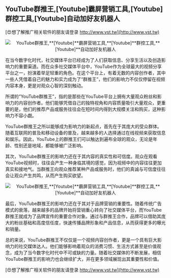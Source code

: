 ## **YouTube群推王,**[Youtube]**霸屏营销工具,**[Youtube]**群控工具,**[Youtube]**自动加好友机器人**

[😍想了解推广相关软件的朋友请登录 http://www.vst.tw](http://www.vst.tw)

 <center><img src="https://vst.tw/MP4/tuiguang/png/4.png" alt="YouTube群推王,**[Youtube]**霸屏营销工具,**[Youtube]**群控工具,**[Youtube]**自动加好友机器人"></center>

在当今数字化时代，社交媒体平台已经成为了人们获取信息、分享生活以及创造影响力的重要渠道。而在众多社交媒体平台中，YouTube作为全球最大的视频分享平台之一，扮演着举足轻重的角色。在这个平台上，有着无数的内容创作者，其中一些人凭借着自己的魅力和实力成为了“群推王”，他们的影响力不仅仅停留在视频内容本身，更是对观众心智的深刻触动。

所谓的“YouTube群推王”，指的是那些在YouTube平台上拥有大量观众粉丝和影响力的内容创作者。他们能够凭借自己的独特视角和内容质量吸引大量观众，更重要的是，他们的推荐产品或服务往往会在短时间内得到大规模关注和购买，这种影响力不容小觑。

YouTube群推王之所以能够成为影响力的新起点，首先在于其庞大的受众群体。随着互联网的普及和移动设备的普及，越来越多的人选择通过在线视频来获取信息和娱乐。因此，YouTube上的群推王们可以触达到遍布全球的观众，无论是年龄、性别还是地域，都能够被广泛影响。

其次，YouTube群推王的影响力还在于其内容的真实性和可信度。观众在观看YouTube视频时，往往会产生一种身临其境的感觉，因为视频中的内容往往更加真实和接地气。当群推王向观众推荐某种产品或服务时，他们的真诚与可信度往往会让观众产生共鸣，从而产生购买欲望。

 <center><img src="https://vst.tw/MP4/tuiguang/png/4.png" alt="YouTube群推王,**[Youtube]**霸屏营销工具,**[Youtube]**群控工具,**[Youtube]**自动加好友机器人"></center>

最后，YouTube群推王的影响力还在于其对于品牌营销的重要性。随着传统广告模式的衰落，越来越多的品牌开始将营销重心转向了社交媒体平台，而YouTube群推王就成为了品牌宣传的重要合作对象。通过与群推王合作，品牌可以借助其庞大的粉丝基础和高度信任度，快速传播品牌形象和产品信息，从而获得更多的曝光和销量。

总的来说，YouTube群推王不仅仅是一个视频内容创作者，更是一个具有巨大影响力的社交媒体达人。他们能够影响着观众的消费习惯、生活方式甚至是价值观念，成为了当今数字化时代中不可或缺的力量。随着社交媒体的不断发展，相信YouTube群推王的影响力也会继续扩大，并在更多领域展现出其重要性和价值。

[😍想了解推广相关软件的朋友请登录 http://www.vst.tw](http://www.vst.tw)



